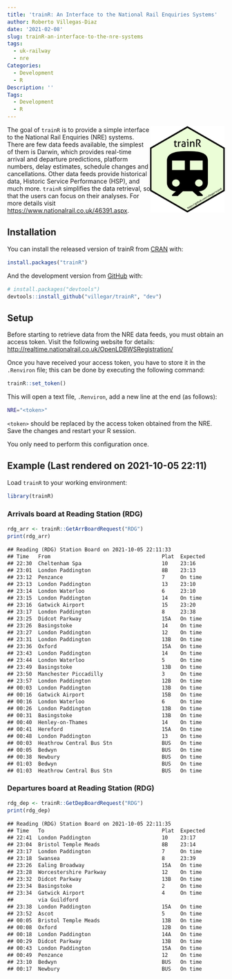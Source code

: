 ```yaml
---
title: 'trainR: An Interface to the National Rail Enquiries Systems'
author: Roberto Villegas-Diaz
date: '2021-02-08'
slug: trainR-an-interface-to-the-nre-systems
tags:
  - uk-railway
  - nre
Categories:
  - Development
  - R
Description: ''
Tags:
  - Development
  - R
---
```


<img src="https://raw.githubusercontent.com/villegar/trainR/main/inst/images/logo.png" alt="logo" align="right" height=200px/>

The goal of `trainR` is to provide a simple interface to the 
National Rail Enquiries (NRE) systems. There are few data feeds 
available, the simplest of them is Darwin, which provides real-time 
arrival and departure predictions, platform numbers, delay estimates, 
schedule changes and cancellations. Other data feeds provide historical 
data, Historic Service Performance (HSP), and much more. `trainR` 
simplifies the data retrieval, so that the users can focus on their 
analyses. For more details visit 
https://www.nationalrail.co.uk/46391.aspx.

## Installation

You can install the released version of trainR from [CRAN](https://CRAN.R-project.org) with:

``` r
install.packages("trainR")
```

And the development version from [GitHub](https://github.com/) with:

``` r
# install.packages("devtools")
devtools::install_github("villegar/trainR", "dev")
```

## Setup
Before starting to retrieve data from the NRE data feeds, you must obtain an access token. 
Visit the following website for details: http://realtime.nationalrail.co.uk/OpenLDBWSRegistration/

Once you have received your access token, you have to store it in the `.Renviron` file; this can be 
done by executing the following command:


```r
trainR::set_token()
```

This will open a text file, `.Renviron`, add a new line at the end (as follows):

```bash
NRE="<token>"
```

`<token>` should be replaced by the access token obtained from the NRE. Save the changes and restart 
your R session.

You only need to perform this configuration once.

## Example (Last rendered on 2021-10-05 22:11)

Load `trainR` to your working environment:

```r
library(trainR)
```

### Arrivals board at Reading Station (RDG)


```r
rdg_arr <- trainR::GetArrBoardRequest("RDG")
print(rdg_arr)
```

```
## Reading (RDG) Station Board on 2021-10-05 22:11:33
## Time   From                                    Plat  Expected
## 22:30  Cheltenham Spa                          10    23:16
## 23:01  London Paddington                       8B    23:13
## 23:12  Penzance                                7     On time
## 23:13  London Paddington                       13    23:10
## 23:14  London Waterloo                         6     23:10
## 23:15  London Paddington                       14    On time
## 23:16  Gatwick Airport                         15    23:20
## 23:17  London Paddington                       8     23:38
## 23:25  Didcot Parkway                          15A   On time
## 23:26  Basingstoke                             14    On time
## 23:27  London Paddington                       12    On time
## 23:31  London Paddington                       13B   On time
## 23:36  Oxford                                  15A   On time
## 23:43  London Paddington                       14    On time
## 23:44  London Waterloo                         5     On time
## 23:49  Basingstoke                             13B   On time
## 23:50  Manchester Piccadilly                   3     On time
## 23:57  London Paddington                       12B   On time
## 00:03  London Paddington                       13B   On time
## 00:16  Gatwick Airport                         15B   On time
## 00:16  London Waterloo                         6     On time
## 00:26  London Paddington                       13B   On time
## 00:31  Basingstoke                             13B   On time
## 00:40  Henley-on-Thames                        14    On time
## 00:41  Hereford                                15A   On time
## 00:48  London Paddington                       13    On time
## 00:03  Heathrow Central Bus Stn                BUS   On time
## 00:05  Bedwyn                                  BUS   On time
## 00:38  Newbury                                 BUS   On time
## 01:03  Bedwyn                                  BUS   On time
## 01:03  Heathrow Central Bus Stn                BUS   On time
```

### Departures board at Reading Station (RDG)


```r
rdg_dep <- trainR::GetDepBoardRequest("RDG")
print(rdg_dep)
```

```
## Reading (RDG) Station Board on 2021-10-05 22:11:35
## Time   To                                      Plat  Expected
## 22:41  London Paddington                       10    23:17
## 23:04  Bristol Temple Meads                    8B    23:14
## 23:17  London Paddington                       7     On time
## 23:18  Swansea                                 8     23:39
## 23:26  Ealing Broadway                         15A   On time
## 23:28  Worcestershire Parkway                  12    On time
## 23:32  Didcot Parkway                          13B   On time
## 23:34  Basingstoke                             2     On time
## 23:34  Gatwick Airport                         4     On time
##        via Guildford                           
## 23:38  London Paddington                       15A   On time
## 23:52  Ascot                                   5     On time
## 00:05  Bristol Temple Meads                    13B   On time
## 00:08  Oxford                                  12B   On time
## 00:18  London Paddington                       14A   On time
## 00:29  Didcot Parkway                          13B   On time
## 00:43  London Paddington                       15A   On time
## 00:49  Penzance                                12    On time
## 23:10  Bedwyn                                  BUS   On time
## 00:17  Newbury                                 BUS   On time
```
